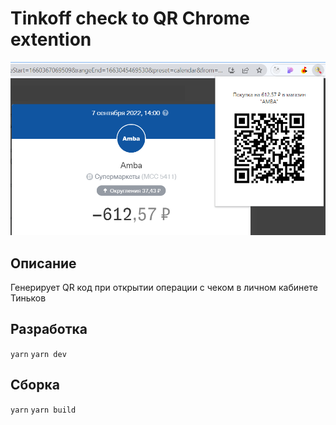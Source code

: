 # Tinkoff check to QR Chrome extention
![](public/screen.png)

## Описание

Генерирует QR код при открытии операции с чеком в личном кабинете Тиньков

## Разработка
`yarn`
`yarn dev`

## Сборка
`yarn`
`yarn build`


